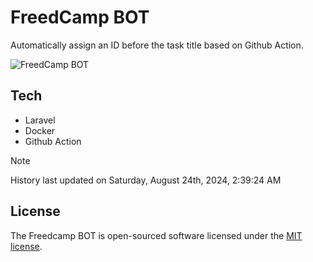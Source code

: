 # FreedCamp BOT

Automatically assign an ID before the task title based on Github Action.

![FreedCamp BOT](https://repository-images.githubusercontent.com/737932867/7d34798b-2680-471c-b089-a78a718d3d6a)

## Tech

- Laravel
- Docker
- Github Action

> [!NOTE]  
> History last updated on Saturday, August 24th, 2024, 2:39:24 AM

## License

The Freedcamp BOT is open-sourced software licensed under the [MIT license](https://opensource.org/licenses/MIT).
